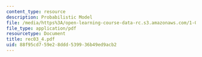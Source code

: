 ```yaml
---
content_type: resource
description: Probabilistic Model
file: /media/https%3A/open-learning-course-data-rc.s3.amazonaws.com/1-017-computing-and-data-analysis-for-environmental-applications-fall-2003/88f95cd759e28ddd539936b49ed9acb2_rec03_4.pdf
file_type: application/pdf
resourcetype: Document
title: rec03_4.pdf
uid: 88f95cd7-59e2-8ddd-5399-36b49ed9acb2
---
```


